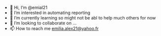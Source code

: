 - 👋 Hi, I’m @emial21
- 👀 I’m interested in automating reporting
- 🌱 I’m currently learning so might not be abl to  help  much  others for now
- 💞️ I’m looking to collaborate on ...
- 📫 How to reach me emilia.alex21@yahoo.fr

<!---
emial21/emial21 is a ✨ special ✨ repository because its `README.md` (this file) appears on your GitHub profile.
You can click the Preview link to take a look at your changes.
--->
